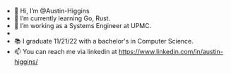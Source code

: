 - 👋 Hi, I’m @Austin-Higgins
- 🌱 I’m currently learning Go, Rust.
- 💼 I’m working as a Systems Engineer at UPMC.
- 
- 📚 I graduate 11/21/22 with a bachelor's in Computer Science.
- 📫 You can reach me via linkedin at https://www.linkedin.com/in/austin-higgins/

<!---
Austin-Higgins/Austin-Higgins is a ✨ special ✨ repository because its `README.md` (this file) appears on your GitHub profile.
You can click the Preview link to take a look at your changes.
--->
